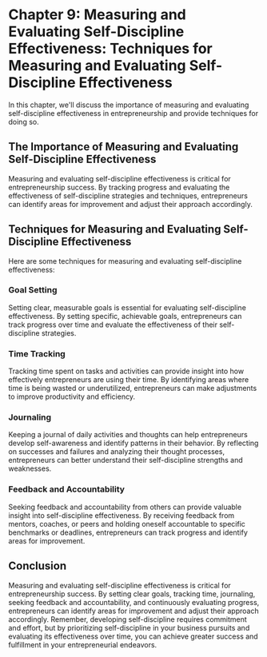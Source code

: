 Chapter 9: Measuring and Evaluating Self-Discipline Effectiveness: Techniques for Measuring and Evaluating Self-Discipline Effectiveness
========================================================================================================================================

In this chapter, we'll discuss the importance of measuring and evaluating self-discipline effectiveness in entrepreneurship and provide techniques for doing so.

The Importance of Measuring and Evaluating Self-Discipline Effectiveness
------------------------------------------------------------------------

Measuring and evaluating self-discipline effectiveness is critical for entrepreneurship success. By tracking progress and evaluating the effectiveness of self-discipline strategies and techniques, entrepreneurs can identify areas for improvement and adjust their approach accordingly.

Techniques for Measuring and Evaluating Self-Discipline Effectiveness
---------------------------------------------------------------------

Here are some techniques for measuring and evaluating self-discipline effectiveness:

### Goal Setting

Setting clear, measurable goals is essential for evaluating self-discipline effectiveness. By setting specific, achievable goals, entrepreneurs can track progress over time and evaluate the effectiveness of their self-discipline strategies.

### Time Tracking

Tracking time spent on tasks and activities can provide insight into how effectively entrepreneurs are using their time. By identifying areas where time is being wasted or underutilized, entrepreneurs can make adjustments to improve productivity and efficiency.

### Journaling

Keeping a journal of daily activities and thoughts can help entrepreneurs develop self-awareness and identify patterns in their behavior. By reflecting on successes and failures and analyzing their thought processes, entrepreneurs can better understand their self-discipline strengths and weaknesses.

### Feedback and Accountability

Seeking feedback and accountability from others can provide valuable insight into self-discipline effectiveness. By receiving feedback from mentors, coaches, or peers and holding oneself accountable to specific benchmarks or deadlines, entrepreneurs can track progress and identify areas for improvement.

Conclusion
----------

Measuring and evaluating self-discipline effectiveness is critical for entrepreneurship success. By setting clear goals, tracking time, journaling, seeking feedback and accountability, and continuously evaluating progress, entrepreneurs can identify areas for improvement and adjust their approach accordingly. Remember, developing self-discipline requires commitment and effort, but by prioritizing self-discipline in your business pursuits and evaluating its effectiveness over time, you can achieve greater success and fulfillment in your entrepreneurial endeavors.
